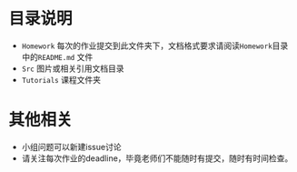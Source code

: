 # 目录说明

- `Homework` 每次的作业提交到此文件夹下，文档格式要求请阅读`Homework`目录中的`README.md` 文件
- `Src` 图片或相关引用文档目录
- `Tutorials` 课程文件夹


# 其他相关

- 小组问题可以新建issue讨论
- 请关注每次作业的deadline，毕竟老师们不能随时有提交，随时有时间检查。
